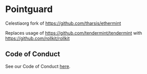 # Pointguard

Celestiaorg fork of https://github.com/tharsis/ethermint

Replaces usage of https://github.com/tendermint/tendermint with https://github.com/rollkit/rollkit

## Code of Conduct

See our Code of Conduct [here](https://docs.celestia.org/community/coc).
